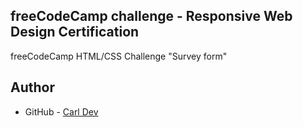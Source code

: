 ## freeCodeCamp challenge - Responsive Web Design Certification

freeCodeCamp HTML/CSS Challenge "Survey form"

## Author

- GitHub - [Carl Dev](https://github.com/TheNewDevl)

